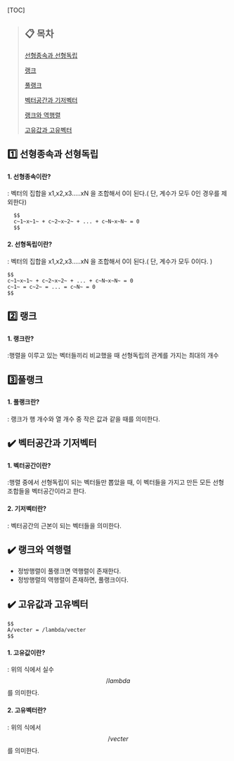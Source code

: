 [TOC]

> ## :clipboard: 목차
>
>[선형종속과 선형독립](#선형종속과-선형독립)
>
>[랭크](#랭크)
>
>[풀랭크](#풀랭크)
>
>[벡터공간과 기저벡터](#벡터공간과-기저벡터)
>
>[랭크와 역행렬](#랭크와-역행렬)
>
>[고유값과 고유벡터](#고유값과-고유벡터)



## :one: 선형종속과 선형독립
#### 1. 선형종속이란?

: 벡터의 집합을 x1,x2,x3.....xN 을 조합해서 0이 된다.( 단, 계수가 모두 0인 경우를 제외한다)
```
  $$
  c~1~x~1~ + c~2~x~2~ + ... + c~N~x~N~ = 0 
  $$
```
#### 2. 선형독립이란?

: 벡터의 집합을 x1,x2,x3.....xN 을 조합해서 0이 된다.( 단, 계수가 모두 0이다. )
```
$$
c~1~x~1~ + c~2~x~2~ + ... + c~N~x~N~ = 0
c~1~ = c~2~ = ... = c~N~ = 0
$$
```


## :two: 랭크
#### 1. 랭크란?

:행렬을 이루고 있는 벡터들끼리 비교했을 때 선형독립의 관계를 가지는 최대의 개수


## :three:풀랭크
#### 1. 풀랭크란?

: 랭크가 행 개수와 열 개수 중 작은 값과 같을 때를 의미한다.


## :heavy_check_mark: 벡터공간과 기저벡터
#### 1. 벡터공간이란?

:행렬 중에서 선형독립이 되는 벡터들만 뽑았을 때, 이 벡터들을 가지고 만든 모든 선형조합들을 벡터공간이라고 한다.

#### 2. 기저벡터란?

: 벡터공간의 근본이 되는 벡터들을 의미한다.


## :heavy_check_mark: 랭크와 역행렬
- 정방행렬이 풀랭크면 역행렬이 존재한다.
- 정방행렬의 역행렬이 존재하면, 풀랭크이다.


## :heavy_check_mark: 고유값과 고유벡터
```
$$
A/vecter = /lambda/vecter
$$
```
#### 1. 고유값이란?

: 위의 식에서 실수 $$/lambda $$ 를 의미한다.

#### 2. 고유벡터란?

: 위의 식에서 $$/vecter $$ 를 의미한다.
